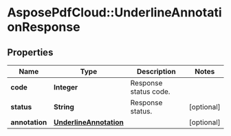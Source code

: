 # AsposePdfCloud::UnderlineAnnotationResponse


## Properties
Name | Type | Description | Notes
------------ | ------------- | ------------- | -------------
**code** | **Integer** | Response status code. | 
**status** | **String** | Response status. | [optional] 
**annotation** | [**UnderlineAnnotation**](UnderlineAnnotation.md) |  | [optional] 


